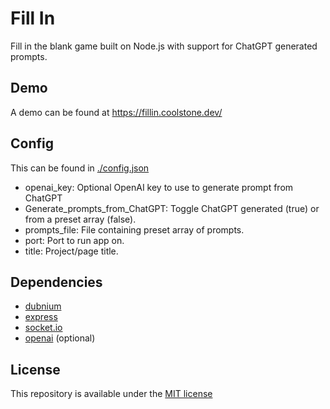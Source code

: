 # Fill In
Fill in the blank game built on Node.js with support for ChatGPT generated prompts.

## Demo
A demo can be found at https://fillin.coolstone.dev/

## Config
This can be found in [./config.json](https://github.com/systemsoftware/fill-in/blob/main/config.json)
- openai_key: Optional OpenAI key to use to generate prompt from ChatGPT
- Generate_prompts_from_ChatGPT: Toggle ChatGPT generated (true) or from a preset array (false).
- prompts_file: File containing preset array of prompts.
- port: Port to run app on.
- title: Project/page title.

## Dependencies
- [dubnium](https://npmjs.com/dubnium)
- [express](https://npmjs.com/express)
- [socket.io](https://npmjs.com/socket.io)
- [openai](https://npmjs.com/openai) (optional)

## License
This repository is available under the [MIT license](https://github.com/systemsoftware/fill-in/blob/main/LICENSE)
